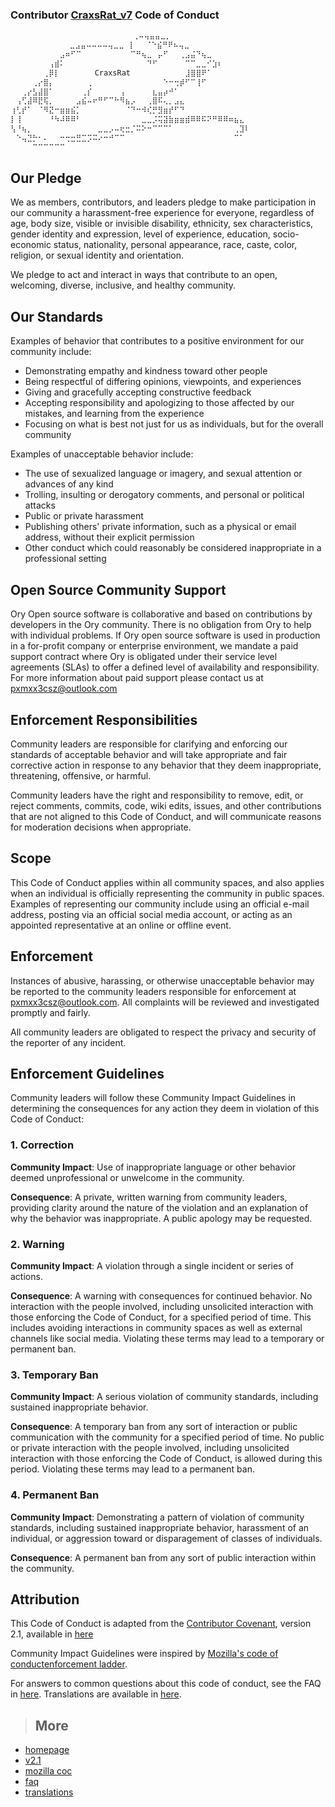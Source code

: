 ### Contributor [CraxsRat_v7](https://github.com/pxcs/CraxsRat_v7/) Code of Conduct

```asm
⠀           ⠀⠀⠀⠀⠀⠀⠀   ⠀⠀⠀⢀⠤⢤⣤⣤⣀⡀⠀⠀⠀⠀⠀⠀⠀⠀⠀⠀⠀⠀⠀⠀
           ⠀ ⣀⣠⣤⠤⠤⠤⠤⢤⣀⣀⠀⡇⠀⠀⠈⠑⣮⠛⠟⠦⢤⣀⠀⠀⠀⠀⠀⠀⠀⠀⠀⠀
⠀⠀⠀⠀⠀⠀⠀⠀⠀⣠⠶⠋⠉⠀⠀⠀⠀⠀⠀⠀⠀⠀⠉⠛⢦⣀⠀⡤⠋⠀⠀⢀⣠⣬⠙⢦⣀⠀⠀⠀⠀⠀⠀⠀
⠀⠀⠀⠀⠀⠀⠀⢠⣾⠅⠀⠀⠀⠀⠀⠀⠀⠀⠀⠀⠀⠀⠀⠀⠀⠙⠋⠀⠀⠀⠀⠀⠉⠉⣀⣀⠊⣱⠆⠀⠀⠀⠀⠀
⠀⠀⠀⠀⠀⠀⢀⡿⡇⠀⠀⠀⠀   CraxsRat⠀⠀⠀⠀⠀⠀⠀⠀⠀⠀⣸⣿⣿⠟⠁⠀⠀⠀⠀⠀⠀
⠀⠀⠀⠀⢀⡔⣿⡄⠀⠀⠀⠀⠀⠀⢀⠀⠀⠀⠀⠀⠀⠀⠀⠀⠀⠀⠀⠀⠑⠒⢒⡾⠋⠉⢸⠋⠀⠀⠀⠀⠀⠀⠀⠀
⠀⠀⢀⡔⣣⣼⣿⠁⠀⠀⠀⠀⠀⢀⡎⠀⠀⠀⠀⠀⢠⠀⠀⠀⠀⠀⣆⣤⡴⠚⠁⠀⠀⠀⠀⠀⠀⠀⠀⠀⠀⠀⠀⠀
⠀⢠⢋⣼⠿⣟⢯⡀⠀⠀⠀⠀⣠⣮⠤⠖⠛⠋⠉⠓⠻⣦⡠⠀⠀⢀⣿⠯⢄⡀⣠⣄⠀⠀⠀⠀⠀⠀⠀⠀⠀⠀⠀⠀
⢰⢃⡞⠁⠀⠈⠻⣝⠒⣶⣶⣮⡁⠀⠀⠀⠀⠀⠀⠀⠀⠈⠙⠒⠺⢎⡛⣻⣶⡞⠋⠙⠀⠀⠀⠀⠀⠀⠀⠀⠀⠀⠀⠀
⡇⢸⠀⠀⠀⠀⠀⠘⠳⠼⠿⠿⠃⠀⠀⠀⠀⠀⠀⠀⠀⠀⠀⠀⣀⣀⡨⢭⣽⣷⣶⣶⣾⠿⠿⠯⠝⠛⠿⠿⠶⣦⣄⠀
⢣⠘⢦⡀⠀⠀⠀⠀⠀⠀⠀⠀⠀⠀⠀⠀⣀⣀⡠⠤⢖⣒⡈⠭⠕⠒⠉⠉⠉⠁⠀⠀⠀⠀⠀⠀⠀⠀⠀⠀⠀⢀⣹⠇
⠀⠑⢤⣙⡓⠂⠄⠀⠀⠒⢒⣒⣛⣉⡩⠭⠔⠒⠚⠉⠉⠀⠀⠀⠀⠀⠀⠀⠀⠀⠀⠀⠀⠀⠀⠀⠀⠀⠀⠀⠀⠉⠁⠀
⠀⠀⠀⠀⠉⠉⠉⠉⠉⠉⠀⠀⠀⠀⠀⠀⠀⠀⠀⠀⠀⠀⠀⠀⠀⠀⠀⠀⠀⠀⠀⠀⠀⠀⠀⠀⠀⠀⠀⠀⠀⠀⠀⠀
```

## Our Pledge

We as members, contributors, and leaders pledge to make participation in our
community a harassment-free experience for everyone, regardless of age, body
size, visible or invisible disability, ethnicity, sex characteristics, gender
identity and expression, level of experience, education, socio-economic status,
nationality, personal appearance, race, caste, color, religion, or sexual
identity and orientation.

We pledge to act and interact in ways that contribute to an open, welcoming,
diverse, inclusive, and healthy community.

## Our Standards

Examples of behavior that contributes to a positive environment for our
community include:

- Demonstrating empathy and kindness toward other people
- Being respectful of differing opinions, viewpoints, and experiences
- Giving and gracefully accepting constructive feedback
- Accepting responsibility and apologizing to those affected by our mistakes,
  and learning from the experience
- Focusing on what is best not just for us as individuals, but for the overall
  community

Examples of unacceptable behavior include:

- The use of sexualized language or imagery, and sexual attention or advances of
  any kind
- Trolling, insulting or derogatory comments, and personal or political attacks
- Public or private harassment
- Publishing others' private information, such as a physical or email address,
  without their explicit permission
- Other conduct which could reasonably be considered inappropriate in a
  professional setting

## Open Source Community Support

Ory Open source software is collaborative and based on contributions by
developers in the Ory community. There is no obligation from Ory to help with
individual problems. If Ory open source software is used in production in a
for-profit company or enterprise environment, we mandate a paid support contract
where Ory is obligated under their service level agreements (SLAs) to offer a
defined level of availability and responsibility. For more information about
paid support please contact us at pxmxx3csz@outlook.com

## Enforcement Responsibilities

Community leaders are responsible for clarifying and enforcing our standards of
acceptable behavior and will take appropriate and fair corrective action in
response to any behavior that they deem inappropriate, threatening, offensive,
or harmful.

Community leaders have the right and responsibility to remove, edit, or reject
comments, commits, code, wiki edits, issues, and other contributions that are
not aligned to this Code of Conduct, and will communicate reasons for moderation
decisions when appropriate.

## Scope

This Code of Conduct applies within all community spaces, and also applies when
an individual is officially representing the community in public spaces.
Examples of representing our community include using an official e-mail address,
posting via an official social media account, or acting as an appointed
representative at an online or offline event.

## Enforcement

Instances of abusive, harassing, or otherwise unacceptable behavior may be
reported to the community leaders responsible for enforcement at
[pxmxx3csz@outlook.com](pxmxx3csz@outlook.com). All complaints will be reviewed and
investigated promptly and fairly.

All community leaders are obligated to respect the privacy and security of the
reporter of any incident.

## Enforcement Guidelines

Community leaders will follow these Community Impact Guidelines in determining
the consequences for any action they deem in violation of this Code of Conduct:

### 1. Correction

**Community Impact**: Use of inappropriate language or other behavior deemed
unprofessional or unwelcome in the community.

**Consequence**: A private, written warning from community leaders, providing
clarity around the nature of the violation and an explanation of why the
behavior was inappropriate. A public apology may be requested.

### 2. Warning

**Community Impact**: A violation through a single incident or series of
actions.

**Consequence**: A warning with consequences for continued behavior. No
interaction with the people involved, including unsolicited interaction with
those enforcing the Code of Conduct, for a specified period of time. This
includes avoiding interactions in community spaces as well as external channels
like social media. Violating these terms may lead to a temporary or permanent
ban.

### 3. Temporary Ban

**Community Impact**: A serious violation of community standards, including
sustained inappropriate behavior.

**Consequence**: A temporary ban from any sort of interaction or public
communication with the community for a specified period of time. No public or
private interaction with the people involved, including unsolicited interaction
with those enforcing the Code of Conduct, is allowed during this period.
Violating these terms may lead to a permanent ban.

### 4. Permanent Ban

**Community Impact**: Demonstrating a pattern of violation of community
standards, including sustained inappropriate behavior, harassment of an
individual, or aggression toward or disparagement of classes of individuals.

**Consequence**: A permanent ban from any sort of public interaction within the
community.

## Attribution

This Code of Conduct is adapted from the [Contributor Covenant](#homepage),
version 2.1, available in [here](https://www.contributor-covenant.org/version/2/1/code_of_conduct.html)

Community Impact Guidelines were inspired by [Mozilla's code of conductenforcement ladder](mozilla.coc).

For answers to common questions about this code of conduct, see the FAQ in [here](https://www.contributor-covenant.org/faq). Translations are available in [here](https://www.contributor-covenant.org/translations).

> ## More
- [homepage](https://www.contributor-covenant.org)
- [v2.1](https://www.contributor-covenant.org/version/2/1/code_of_conduct.html)
- [mozilla coc](https://github.com/mozilla/diversity)
- [faq](https://www.contributor-covenant.org/faq)
- [translations](https://www.contributor-covenant.org/translations)
